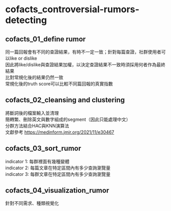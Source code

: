 # cofacts_controversial-rumors-detecting

## cofacts_01_define rumor
同一篇回報會有不同的查證結果，有時不一定一致；針對每篇查證，社群使用者可以like or dislike  
因此將like/dislike與查證結果加權，以決定查證結果不一致時須採用何者作為最終結果  
比對常規化後的結果仍然一致  
常規化後的truth score可以比較不同篇回報的真實指數  

## cofacts_02_cleansing and clustering
將斷詞後的檔案輸入並清理  
簡轉繁、刪除英文與數字組成的segment（因此只能處理中文）  
分群方法結合HAC與KNN演算法  
文獻參考 https://medinform.jmir.org/2021/11/e30467  

## cofacts_03_sort_rumor
indicator 1: 每群裡面有幾種變體  
indicator 2: 每篇文章在特定區間內有多少查詢瀏覽量  
indicator 3: 每群文章在特定區間內有多少查詢瀏覽量  

## cofacts_04_visualization_rumor
針對不同需求、種類視覺化  
